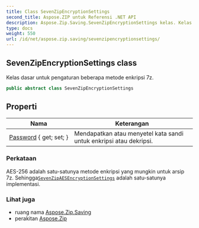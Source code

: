 ```yaml
---
title: Class SevenZipEncryptionSettings
second_title: Aspose.ZIP untuk Referensi .NET API
description: Aspose.Zip.Saving.SevenZipEncryptionSettings kelas. Kelas dasar untuk pengaturan beberapa metode enkripsi 7z.
type: docs
weight: 550
url: /id/net/aspose.zip.saving/sevenzipencryptionsettings/
---
```

## SevenZipEncryptionSettings class

Kelas dasar untuk pengaturan beberapa metode enkripsi 7z.

```csharp
public abstract class SevenZipEncryptionSettings
```

## Properti

| Nama | Keterangan |
| --- | --- |
| [Password](../../aspose.zip.saving/sevenzipencryptionsettings/password/) { get; set; } | Mendapatkan atau menyetel kata sandi untuk enkripsi atau dekripsi. |

### Perkataan

AES-256 adalah satu-satunya metode enkripsi yang mungkin untuk arsip 7z. Sehingga[`SevenZipAESEncryptionSettings`](../sevenzipaesencryptionsettings/) adalah satu-satunya implementasi.

### Lihat juga

* ruang nama [Aspose.Zip.Saving](../../aspose.zip.saving/)
* perakitan [Aspose.Zip](../../)


